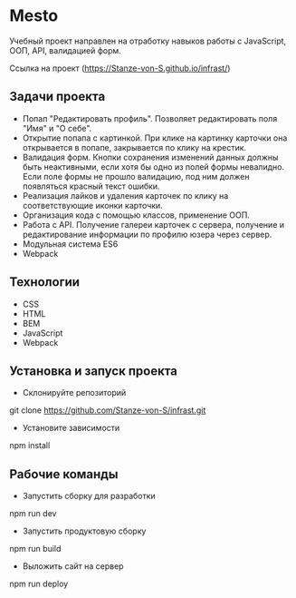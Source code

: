 # Mesto
Учебный проект направлен на отработку навыков работы с JavaScript, ООП, API, валидацией форм.

Ссылка на проект (https://Stanze-von-S.github.io/infrast/)

## Задачи проекта
* Попап "Редактировать профиль". Позволяет редактировать поля "Имя" и "О себе".
* Открытие попапа с картинкой. При клике на картинку карточки она открывается в попапе, закрывается по клику на крестик.
* Валидация форм. Кнопки сохранения изменений данных должны быть неактивными, если хотя бы одно из полей формы невалидно. Если поле формы не прошло валидацию, под ним должен появляться красный текст ошибки.
* Реализация лайков и удаления карточек по клику на соответствующие иконки карточки.
* Организация кода с помощью классов, применение ООП.
* Работа с API. Получение галереи карточек с сервера, получение и редактирование информации по профилю юзера через сервер.
* Модульная система ES6
* Webpack
## Технологии
* CSS
* HTML
* BEM
* JavaScript
* Webpack
## Установка и запуск проекта
* Склонируйте репозиторий

git clone https://github.com/Stanze-von-S/infrast.git
* Установите зависимости

npm install
## Рабочие команды

* Запустить сборку для разработки

npm run dev
* Запустить продуктовую сборку

npm run build
* Выложить сайт на сервер

npm run deploy